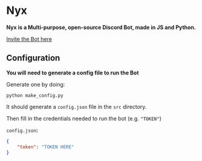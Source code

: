 # Nyx

**Nyx is a Multi-purpose, open-source Discord Bot, made in JS and Python.**

[Invite the Bot here](https://discord.com/oauth2/authorize?client_id=960533661109878805&scope=bot%20applications.commands&permissions=545394261246)

## Configuration

**You will need to generate a config file to run the Bot**

Generate one by doing: 

`python make_config.py`

It should generate a `config.json` file in the `src` directory.

Then fill in the credentials needed to run the bot (e.g. `"TOKEN"`)

`config.json`**:**

```json
{
    "token": "TOKEN HERE"
}
```
